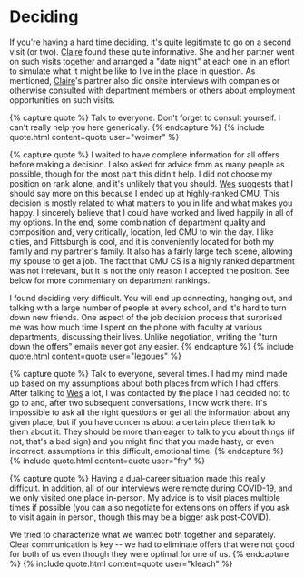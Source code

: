 # Deciding

If you're having a hard time deciding, it's quite legitimate to go on a second
visit (or two).  [Claire](/grad-job-guide/about#authors) found these quite informative.  She and her partner went
on such visits together and arranged a "date night" at each one in an effort
to simulate what it might be like to live in the place in question.  As
mentioned, [Claire](/grad-job-guide/about#authors)'s partner also did onsite interviews with companies or otherwise consulted
with department members or others about employment opportunities on such visits.

{% capture quote %}
Talk to everyone. Don't forget to consult yourself. I
can't really help you here generically.
{% endcapture %}
{% include quote.html content=quote user="weimer" %}

{% capture quote %}
I waited to have complete information for all offers before
making a decision.  I also asked for advice from as many people as possible,
though for the most part this didn't help. I did not choose my position on rank
alone, and it's unlikely that you should.  [Wes](/grad-job-guide/about#authors) suggests that I should say more
on this because I ended up at highly-ranked CMU. This decision is mostly
related to what matters to you in life and what makes you happy.  I
sincerely believe that I could have worked and lived happily in all of my
options.  In the end, some combination of department quality and
composition and, very critically, location, led CMU to win the day.  I like
cities, and Pittsburgh is cool, and it is conveniently located for both my
family and my partner's family.  It also has a fairly large tech scene,
allowing my spouse to get a job.  The fact that CMU CS is a highly ranked
department was not irrelevant, but it is not the only reason I accepted the
position.  See below for more commentary on department rankings.

I found deciding very difficult.  You will end up connecting, hanging out,
and talking with a large number of people at every school, and it's hard to turn
down new friends.  One aspect of the job decision process that surprised me was
how much time I spent on the phone with faculty at various departments,
discussing their lives.  Unlike negotiation, writing the "turn down the offers"
emails never got any easier.
{% endcapture %}
{% include quote.html content=quote user="legoues" %}


{% capture quote %}
Talk to everyone, several times.  I
had my mind made up based on my assumptions about both places from which I
had offers.  After talking to [Wes](/grad-job-guide/about#authors) a lot, I was contacted by the place I had
decided not to go to and, after two subsequent conversations, I now work
there.  It's impossible to ask all the right questions or get all the
information about any given place, but if you have concerns about a certain
place then talk to them about it.  They should be more than eager to talk to
you about things (if not, that's a bad sign) and you might find that you
made hasty, or even incorrect, assumptions in this difficult, emotional
time.
{% endcapture %}
{% include quote.html content=quote user="fry" %}

{% capture quote %}
Having a dual-career situation made this really difficult.  In addition,
all of our interviews were remote during COVID-19, and we only visited one
place in-person.  My advice is to visit places multiple times if
possible (you can also negotiate for extensions on offers if you ask to
visit again in person, though this may be a bigger ask post-COVID). 

We tried to characterize what we wanted both together and
separately. Clear communication is key -- we had to eliminate offers
that were not good for both of us even though they were optimal for one
of us. 
{% endcapture %}
{% include quote.html content=quote user="kleach" %}
